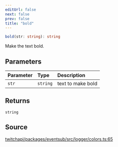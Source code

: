```yaml
---
editUrl: false
next: false
prev: false
title: "bold"
---
```


```ts
bold(str: string): string
```

Make the text bold.

## Parameters

| Parameter | Type | Description |
| :------ | :------ | :------ |
| `str` | `string` | text to make bold |

## Returns

`string`

## Source

[twitchapi/packages/eventsub/src/logger/colors.ts:65](https://github.com/pablornc/twitchapi//blob/8695acad106a836c1f0fc4c57a113f17adce41f0/packages/eventsub/src/logger/colors.ts#L65)
